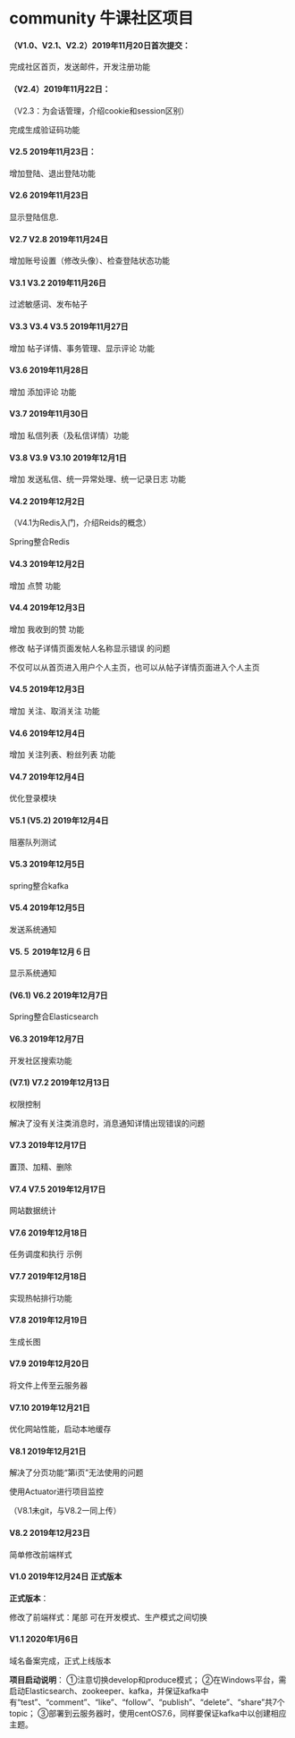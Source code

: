 # community 牛课社区项目
#### （V1.0、V2.1、V2.2）2019年11月20日首次提交：
完成社区首页，发送邮件，开发注册功能
#### （V2.4）2019年11月22日：
（V2.3：为会话管理，介绍cookie和session区别）

完成生成验证码功能
#### V2.5 2019年11月23日：
增加登陆、退出登陆功能
#### V2.6 2019年11月23日
显示登陆信息.
#### V2.7 V2.8 2019年11月24日
增加账号设置（修改头像）、检查登陆状态功能
#### V3.1 V3.2 2019年11月26日
过滤敏感词、发布帖子
#### V3.3 V3.4 V3.5 2019年11月27日
增加 帖子详情、事务管理、显示评论 功能
#### V3.6 2019年11月28日
增加 添加评论 功能
#### V3.7 2019年11月30日
增加 私信列表（及私信详情）功能
#### V3.8 V3.9 V3.10 2019年12月1日
增加 发送私信、统一异常处理、统一记录日志 功能
#### V4.2 2019年12月2日
（V4.1为Redis入门，介绍Reids的概念）

Spring整合Redis
#### V4.3 2019年12月2日
增加 点赞 功能
#### V4.4 2019年12月3日
增加 我收到的赞 功能

修改 帖子详情页面发帖人名称显示错误 的问题

不仅可以从首页进入用户个人主页，也可以从帖子详情页面进入个人主页
#### V4.5 2019年12月3日
增加 关注、取消关注 功能
#### V4.6 2019年12月4日
增加 关注列表、粉丝列表 功能
#### V4.7 2019年12月4日
优化登录模块
#### V5.1 (V5.2) 2019年12月4日
阻塞队列测试
#### V5.3 2019年12月5日
spring整合kafka
#### V5.4 2019年12月5日
发送系统通知
#### V5.５ 2019年12月６日
显示系统通知
#### (V6.1) V6.2 2019年12月7日
Spring整合Elasticsearch
#### V6.3 2019年12月7日
开发社区搜索功能
#### (V7.1) V7.2 2019年12月13日
权限控制

解决了没有关注类消息时，消息通知详情出现错误的问题
#### V7.3 2019年12月17日
置顶、加精、删除
#### V7.4 V7.5 2019年12月17日
网站数据统计
#### V7.6 2019年12月18日
任务调度和执行 示例
#### V7.7 2019年12月18日
实现热帖排行功能
#### V7.8 2019年12月19日
生成长图
#### V7.9 2019年12月20日
将文件上传至云服务器
#### V7.10 2019年12月21日
优化网站性能，启动本地缓存
#### V8.1 2019年12月21日
解决了分页功能“第i页”无法使用的问题

使用Actuator进行项目监控

（V8.1未git，与V8.2一同上传）
#### V8.2 2019年12月23日
简单修改前端样式
#### V1.0 2019年12月24日 正式版本
 **正式版本**：
 
 修改了前端样式：尾部
 可在开发模式、生产模式之间切换
#### V1.1 2020年1月6日
域名备案完成，正式上线版本

**项目启动说明**：
①注意切换develop和produce模式；
②在Windows平台，需启动Elasticsearch、zookeeper、kafka，并保证kafka中有“test”、“comment”、“like”、“follow”、“publish”、“delete”、“share”共7个topic；
③部署到云服务器时，使用centOS7.6，同样要保证kafka中以创建相应主题。